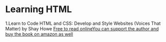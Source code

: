 # Learning HTML

1.Learn to Code HTML and CSS: Develop and Style Websites (Voices That Matter) by Shay Howe [Free to read online](http://learn.shayhowe.com/)[You can support the author and buy the book on amazon as well](https://www.amazon.com/Learn-Code-HTML-CSS-Websites/dp/0321940520)

